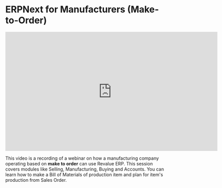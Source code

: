 # ERPNext for Manufacturers (Make-to-Order)

<iframe width="660" height="371" src="https://www.youtube.com/embed/" frameborder="0" allowfullscreen></iframe>



This video is a recording of a webinar on how a manufacturing company operating based on **make to order** can use Revalue ERP. This session covers modules like Selling, Manufacturing, Buying and Accounts. You can learn how to make a Bill of Materials of production item and plan for item's production from Sales Order.